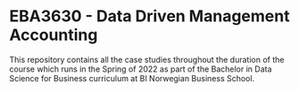 # EBA3630 - Data Driven Management Accounting
This repository contains all the case studies throughout the duration of the course which runs in the Spring of 2022 as part of the Bachelor in Data Science for Business curriculum at BI Norwegian Business School. 
